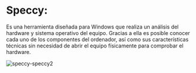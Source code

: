 # Speccy:


Es una herramienta diseñada para Windows que realiza un análisis del hardware y sistema operativo del equipo. 
Gracias a ella es posible conocer cada uno de los componentes del ordenador,
así como sus características técnicas sin necesidad de abrir el equipo físicamente para comprobar el hardware.


![speccy-speccy2](https://user-images.githubusercontent.com/114906901/234554324-01612727-f74b-4d6f-ae05-d80f7932a113.jpg)
